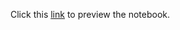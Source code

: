 Click this [link](https://nbviewer.jupyter.org/github/puricimarius/laboratoare-mecanica-teoretica/blob/main/laborator2/lucrare-de-laborator-2.ipynb) to preview the notebook.
